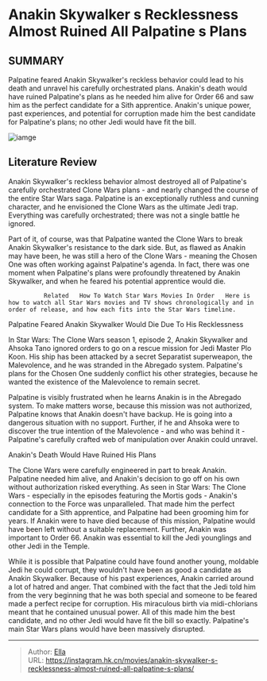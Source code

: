 # Anakin Skywalker s Recklessness Almost Ruined All Palpatine s Plans


## SUMMARY 



  Palpatine feared Anakin Skywalker&#39;s reckless behavior could lead to his death and unravel his carefully orchestrated plans.   Anakin&#39;s death would have ruined Palpatine&#39;s plans as he needed him alive for Order 66 and saw him as the perfect candidate for a Sith apprentice.   Anakin&#39;s unique power, past experiences, and potential for corruption made him the best candidate for Palpatine&#39;s plans; no other Jedi would have fit the bill.  

![iamge](https://static1.srcdn.com/wordpress/wp-content/uploads/2023/11/star-wars-anakin-skywalker-force-ghost-and-palpatine.jpg)

## Literature Review



Anakin Skywalker&#39;s reckless behavior almost destroyed all of Palpatine&#39;s carefully orchestrated Clone Wars plans - and nearly changed the course of the entire Star Wars saga. Palpatine is an exceptionally ruthless and cunning character, and he envisioned the Clone Wars as the ultimate Jedi trap. Everything was carefully orchestrated; there was not a single battle he ignored.




Part of it, of course, was that Palpatine wanted the Clone Wars to break Anakin Skywalker&#39;s resistance to the dark side. But, as flawed as Anakin may have been, he was still a hero of the Clone Wars - meaning the Chosen One was often working against Palpatine&#39;s agenda. In fact, there was one moment when Palpatine&#39;s plans were profoundly threatened by Anakin Skywalker, and when he feared his potential apprentice would die.

              Related   How To Watch Star Wars Movies In Order   Here is how to watch all Star Wars movies and TV shows chronologically and in order of release, and how each fits into the Star Wars timeline.    


 Palpatine Feared Anakin Skywalker Would Die Due To His Recklessness 
          

In Star Wars: The Clone Wars season 1, episode 2, Anakin Skywalker and Ahsoka Tano ignored orders to go on a rescue mission for Jedi Master Plo Koon. His ship has been attacked by a secret Separatist superweapon, the Malevolence, and he was stranded in the Abregado system. Palpatine&#39;s plans for the Chosen One suddenly conflict his other strategies, because he wanted the existence of the Malevolence to remain secret.




Palpatine is visibly frustrated when he learns Anakin is in the Abregado system. To make matters worse, because this mission was not authorized, Palpatine knows that Anakin doesn&#39;t have backup. He is going into a dangerous situation with no support. Further, if he and Ahsoka were to discover the true intention of the Malevolence - and who was behind it - Palpatine&#39;s carefully crafted web of manipulation over Anakin could unravel.



 Anakin&#39;s Death Would Have Ruined His Plans 
          

The Clone Wars were carefully engineered in part to break Anakin. Palpatine needed him alive, and Anakin&#39;s decision to go off on his own without authorization risked everything. As seen in Star Wars: The Clone Wars - especially in the episodes featuring the Mortis gods - Anakin&#39;s connection to the Force was unparalleled. That made him the perfect candidate for a Sith apprentice, and Palpatine had been grooming him for years. If Anakin were to have died because of this mission, Palpatine would have been left without a suitable replacement. Further, Anakin was important to Order 66. Anakin was essential to kill the Jedi younglings and other Jedi in the Temple.




While it is possible that Palpatine could have found another young, moldable Jedi he could corrupt, they wouldn&#39;t have been as good a candidate as Anakin Skywalker. Because of his past experiences, Anakin carried around a lot of hatred and anger. That combined with the fact that the Jedi told him from the very beginning that he was both special and someone to be feared made a perfect recipe for corruption. His miraculous birth via midi-chlorians meant that he contained unusual power. All of this made him the best candidate, and no other Jedi would have fit the bill so exactly. Palpatine&#39;s main Star Wars plans would have been massively disrupted.



---

> Author: [Ella](https://instagram.hk.cn/)  
> URL: https://instagram.hk.cn/movies/anakin-skywalker-s-recklessness-almost-ruined-all-palpatine-s-plans/  

